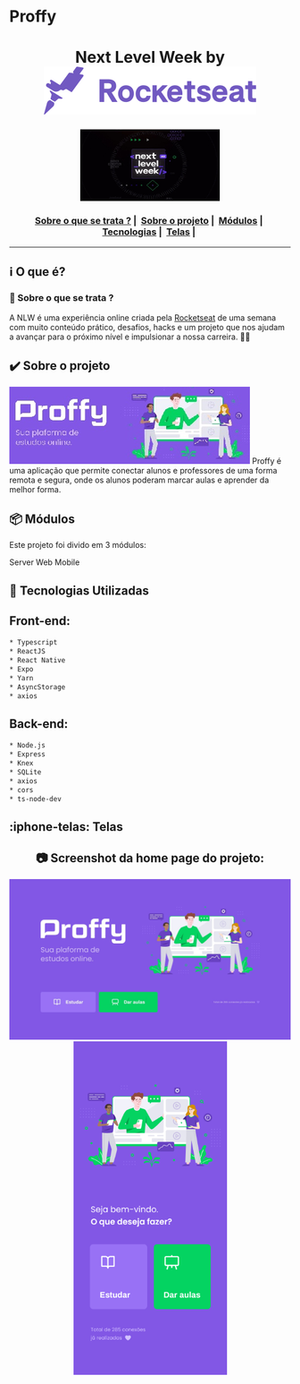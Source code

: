 # Proffy
<h1 align="center">
    Next Level Week by  <img src="./public/assets/img/rocketseat.svg">
</h1>
  
<p align="center">
  <img width="250" src="./public/assets/img/NLW2.jpg">
</p>

<h3 align="center">
  <a href="#information_source-sobre-o-que-se-trata">Sobre o que se trata ?</a>&nbsp;|&nbsp;
  <a href="#heavy_check_mark-sobre-o-projeto">Sobre o projeto</a>&nbsp;|&nbsp;
  <a href="#package-módulos">Módulos</a>&nbsp;|&nbsp;
  <a href="#rocket-tecnologias-utilizadas">Tecnologias</a>&nbsp;|&nbsp;
  <a href="#iphone-telas">Telas</a>&nbsp;|&nbsp;
</h3>

_________

## :information_source: O que é?
### 🤔 Sobre o que se trata ? 
A NLW é uma experiência online criada pela <a href="https://rocketseat.com.br/">Rocketseat</a> de uma semana com muito conteúdo prático, desafios, hacks e um projeto que nos ajudam a avançar para o próximo nível e impulsionar a nossa carreira. 🤩🤩
  
## :heavy_check_mark: Sobre o projeto
<img src="./public/assets/img/Logo.jpg">
Proffy é uma aplicação que permite conectar alunos e professores de uma forma remota e segura, onde os alunos poderam marcar aulas e aprender da melhor forma.

## :package: Módulos
Este projeto foi divido em 3 módulos:

Server
Web
Mobile

## :rocket: Tecnologias Utilizadas 

## Front-end:

```frond-end
* Typescript
* ReactJS
* React Native
* Expo
* Yarn 
* AsyncStorage
* axios
```

## Back-end:

```back-end
* Node.js
* Express
* Knex
* SQLite
* axios
* cors
* ts-node-dev
```
 
## :iphone-telas: Telas 
<h2 align="center"> 📷 Screenshot da home page do projeto: </h2>
<p align="center">
<img width="600" src="./public/assets/img/Web.jpg">
<img width="275" src="./public/assets/img/Mobile.png">
</p>

